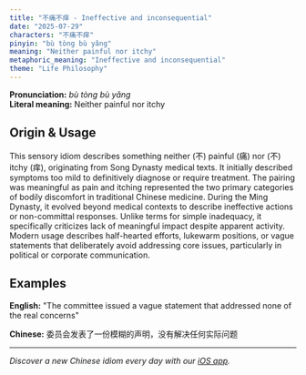 ```yaml
---
title: "不痛不痒 - Ineffective and inconsequential"
date: "2025-07-29"
characters: "不痛不痒"
pinyin: "bù tòng bù yǎng"
meaning: "Neither painful nor itchy"
metaphoric_meaning: "Ineffective and inconsequential"
theme: "Life Philosophy"
---
```


**Pronunciation:** *bù tòng bù yǎng*  
**Literal meaning:** Neither painful nor itchy

## Origin & Usage

This sensory idiom describes something neither (不) painful (痛) nor (不) itchy (痒), originating from Song Dynasty medical texts. It initially described symptoms too mild to definitively diagnose or require treatment. The pairing was meaningful as pain and itching represented the two primary categories of bodily discomfort in traditional Chinese medicine. During the Ming Dynasty, it evolved beyond medical contexts to describe ineffective actions or non-committal responses. Unlike terms for simple inadequacy, it specifically criticizes lack of meaningful impact despite apparent activity. Modern usage describes half-hearted efforts, lukewarm positions, or vague statements that deliberately avoid addressing core issues, particularly in political or corporate communication.

## Examples

**English:** "The committee issued a vague statement that addressed none of the real concerns"

**Chinese:** 委员会发表了一份模糊的声明，没有解决任何实际问题

---

*Discover a new Chinese idiom every day with our [iOS app](https://apps.apple.com/us/app/daily-chinese-idioms/id6740611324).*
